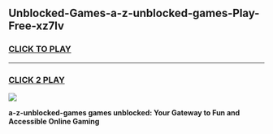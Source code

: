 
## Unblocked-Games-a-z-unblocked-games-Play-Free-xz7lv
<h3>
<a href="https://premium76.site?title=a-z-unblocked-games&ref=15A">CLICK TO PLAY</a></h3>
<hr>

<h3>
<a href="https://premium76.site?title=a-z-unblocked-games&ref=15A">CLICK 2 PLAY</a>
  
</h3>

<a href="https://premium76.site?title=a-z-unblocked-games&ref=15A"><img src="https://clearcache.store/games.png"></a>


**a-z-unblocked-games games unblocked: Your Gateway to Fun and Accessible Online Gaming**
